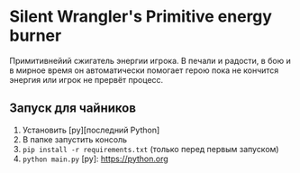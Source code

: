# Silent Wrangler's Primitive energy burner

Примитивнейий сжигатель энергии игрока. В печали и радости, в бою и в мирное время он автоматически помогает герою пока не кончится энергия или игрок не прервёт процесс.


## Запуск для чайников

1. Установить [py][последний Python]
2. В папке запустить консоль
3. `pip install -r requirements.txt` (только перед первым запуском)
4. `python main.py`
 [py]: https://python.org
 
 